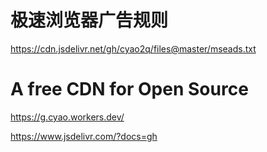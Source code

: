 
# 极速浏览器广告规则

https://cdn.jsdelivr.net/gh/cyao2q/files@master/mseads.txt

# A free CDN for Open Source

https://g.cyao.workers.dev/

https://www.jsdelivr.com/?docs=gh
